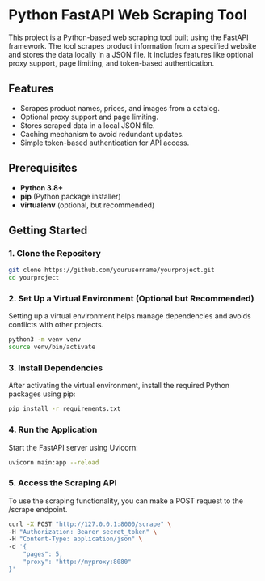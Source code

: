 # Python FastAPI Web Scraping Tool

This project is a Python-based web scraping tool built using the FastAPI framework. The tool scrapes product information from a specified website and stores the data locally in a JSON file. It includes features like optional proxy support, page limiting, and token-based authentication.

## Features

- Scrapes product names, prices, and images from a catalog.
- Optional proxy support and page limiting.
- Stores scraped data in a local JSON file.
- Caching mechanism to avoid redundant updates.
- Simple token-based authentication for API access.

## Prerequisites

- **Python 3.8+**
- **pip** (Python package installer)
- **virtualenv** (optional, but recommended)

## Getting Started

### 1. Clone the Repository

```bash
git clone https://github.com/yourusername/yourproject.git
cd yourproject
```

### 2. Set Up a Virtual Environment (Optional but Recommended)

Setting up a virtual environment helps manage dependencies and avoids conflicts with other projects.

```bash
python3 -m venv venv
source venv/bin/activate
```

### 3. Install Dependencies

After activating the virtual environment, install the required Python packages using pip:

```bash
pip install -r requirements.txt
```

### 4. Run the Application

Start the FastAPI server using Uvicorn:

```bash
uvicorn main:app --reload
```

### 5. Access the Scraping API

To use the scraping functionality, you can make a POST request to the /scrape endpoint.

```bash
curl -X POST "http://127.0.0.1:8000/scrape" \
-H "Authorization: Bearer secret_token" \
-H "Content-Type: application/json" \
-d '{
    "pages": 5,
    "proxy": "http://myproxy:8080"
}'
```
